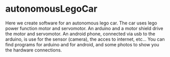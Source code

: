 # autonomousLegoCar
Here we create software for an autonomous lego car. The car uses lego power function motor and servomotor. An arduino and a motor shield drive the motor and servomotor. An android phone, connected via usb to the arduino, is use for the sensor (camera), the acces to internet, etc...
You can find programs for arduino and for android, and some photos to show you the hardware connections.


